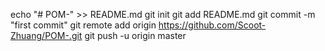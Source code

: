 echo "# POM-" >> README.md
git init
git add README.md
git commit -m "first commit"
git remote add origin https://github.com/Scoot-Zhuang/POM-.git
git push -u origin master
